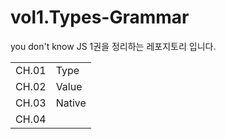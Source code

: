 # vol1.Types-Grammar

you don't know JS 1권을 정리하는 레포지토리 입니다.

|       |      |
| ----- | ---- |
| CH.01 | Type |
| CH.02 | Value |
| CH.03 | Native |
| CH.04 |      |

